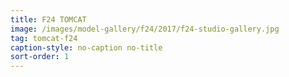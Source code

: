 ```yaml
---
title: F24 TOMCAT
image: /images/model-gallery/f24/2017/f24-studio-gallery.jpg
tag: tomcat-f24
caption-style: no-caption no-title
sort-order: 1
---
```

